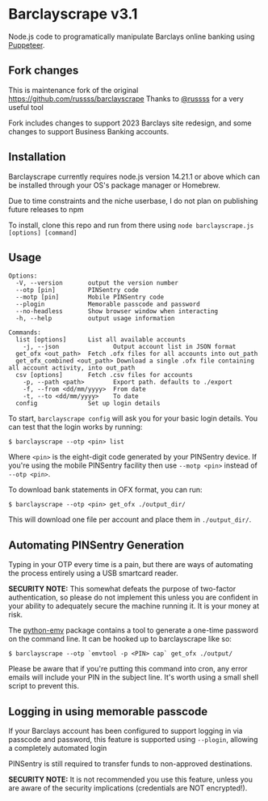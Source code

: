Barclayscrape v3.1
==================
Node.js code to programatically manipulate Barclays online banking using [Puppeteer](https://github.com/GoogleChrome/puppeteer).

Fork changes
------------
This is maintenance fork of the original https://github.com/russss/barclayscrape
Thanks to [@russss](https://github.com/russss) for a very useful tool

Fork includes changes to support 2023 Barclays site redesign, and some changes to support Business Banking accounts. 

Installation
------------

Barclayscrape currently requires node.js version 14.21.1 or above which can be
installed through your OS's package manager or Homebrew. 

Due to time constraints and the niche userbase, I do not plan on publishing future releases to npm

To install, clone this repo and run from there using `node barclayscrape.js [options] [command]` 

Usage
-----
```
Options:
  -V, --version       output the version number
  --otp [pin]         PINSentry code
  --motp [pin]        Mobile PINSentry code
  --plogin            Memorable passcode and password
  --no-headless       Show browser window when interacting
  -h, --help          output usage information

Commands:
  list [options]      List all available accounts
    -j, --json               Output account list in JSON format
  get_ofx <out_path>  Fetch .ofx files for all accounts into out_path
  get_ofx_combined <out_path> Download a single .ofx file containing all account activity, into out_path
  csv [options]       Fetch .csv files for accounts
    -p, --path <path>        Export path. defaults to ./export
    -f, --from <dd/mm/yyyy>  From date
    -t, --to <dd/mm/yyyy>    To date
  config              Set up login details
```

To start, `barclayscrape config` will ask you for your basic login
details. You can test that the login works by running:

    $ barclayscrape --otp <pin> list

Where `<pin>` is the eight-digit code generated by your PINSentry device.
If you're using the mobile PINSentry facility then use `--motp <pin>`
instead of `--otp <pin>`.

To download bank statements in OFX format, you can run:

    $ barclayscrape --otp <pin> get_ofx ./output_dir/

This will download one file per account and place them in `./output_dir/`.

Automating PINSentry Generation
-------------------------------

Typing in your OTP every time is a pain, but there are ways of
automating the process entirely using a USB smartcard reader.

**SECURITY NOTE:** This somewhat defeats the purpose of two-factor
authentication, so please do not implement this unless you are confident
in your ability to adequately secure the machine running it. It is your
money at risk.

The [python-emv](https://github.com/russss/python-emv) package contains
a tool to generate a one-time password on the command line. It can be
hooked up to barclayscrape like so:

    $ barclayscrape --otp `emvtool -p <PIN> cap` get_ofx ./output/

Please be aware that if you're putting this command into cron, any error
emails will include your PIN in the subject line. It's worth using a small
shell script to prevent this.

Logging in using memorable passcode
-----------------------------------
If your Barclays account has been configured to support logging in via 
passcode and password, this feature is supported using `--plogin`,
allowing a completely automated login

PINSentry is still required to transfer funds to non-approved destinations.

**SECURITY NOTE:** It is not recommended you use this feature, unless you are aware 
of the security implications (credentials are NOT encrypted!).

